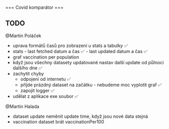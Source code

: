 === Covid komparátor ===

## TODO
@Martin Poláček
- uprava formátů časů pro zobrazení u stats a tabulky ✅
- stats - last fetched datum a čas ✅
        - last updated datum a čas ✅
- graf vaccination per population
- když jsou všechny datasety updatované nastav další update od půlnoci dalšího dne ✅
- zachytit chyby
    - odpojení od internetu ✅
    - příjde prázdný dataset na začátku - nebudeme moc vyplotit graf ✅
    - zapojit logger ✅
- udělat z aplikace exe soubor ✅

@Martin Halada
- dataset update neměnit update time, když jsou nové data stejná
- vaccination dataset brát vaccinationPer100
